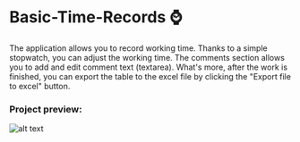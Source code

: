 # Basic-Time-Records :watch: 

The application allows you to record working time. Thanks to a simple stopwatch, you can adjust the working time. The comments section allows you to add and edit comment text (textarea). What's more, after the work is finished, you can export the table to the excel file by clicking the "Export file to excel" button.


### Project preview:
![alt text](.png)
